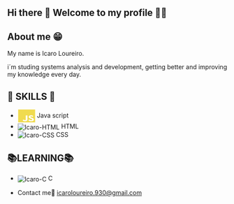 ## Hi there 👋  Welcome to my profile 🐱‍🏍
## About me 😁
My name is Icaro Loureiro.

i´m studing systems analysis and development, getting better and improving my knowledge every day.
## 🤖 SKILLS 🤖

 - <img align="center" alt="Icaro-Js" height="30" width="40" src="https://raw.githubusercontent.com/devicons/devicon/master/icons/javascript/javascript-plain.svg"> Java script
 - <img align="center" alt="Icaro-HTML" height="30" width="40" src="https://cdn.jsdelivr.net/gh/devicons/devicon@latest/icons/html5/html5-original.svg" /> HTML
 - <img align="center" alt="Icaro-CSS" height="30" width="40" src="https://cdn.jsdelivr.net/gh/devicons/devicon@latest/icons/css3/css3-original.svg" /> CSS

  ## 📚LEARNING📚
 - <img align="center" alt="Icaro-C" height="30" width="40" src="https://cdn.jsdelivr.net/gh/devicons/devicon@latest/icons/c/c-original.svg"/> C

- Contact me🧐 icaroloureiro.930@gmail.com
